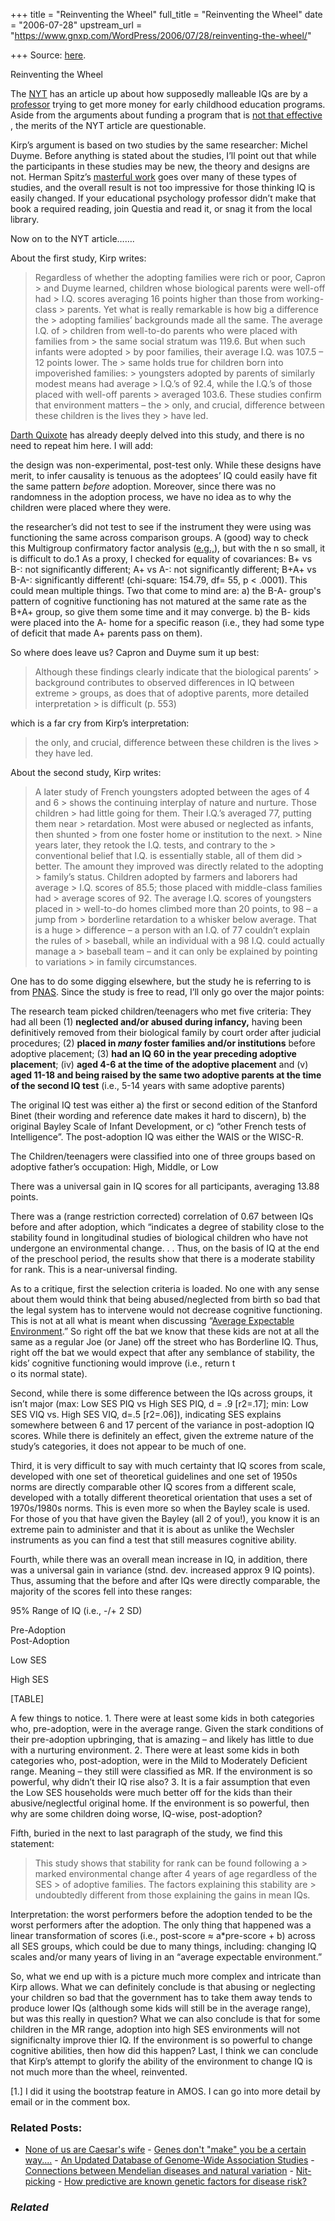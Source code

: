 +++
title = "Reinventing the Wheel"
full_title = "Reinventing the Wheel"
date = "2006-07-28"
upstream_url = "https://www.gnxp.com/WordPress/2006/07/28/reinventing-the-wheel/"

+++
Source: [here](https://www.gnxp.com/WordPress/2006/07/28/reinventing-the-wheel/).

Reinventing the Wheel

The [NYT](http://scienceblogs.com/cortex/2006/07/adoption_and_iq.php) has an article up about how supposedly malleable IQs are by a [professor](http://gspp.berkeley.edu/academics/faculty/kirp.html) trying to get more money for early childhood education programs. Aside from the arguments about funding a program that is [not that effective](https://scholar.google.com/url?sa=U&q=http://links.jstor.org/sici%3Fsici%3D0009-3920(199004)61%253A2%253C495%253AAHSESA%253E2.0.CO%253B2-G) , the merits of the NYT article are questionable.

Kirp’s argument is based on two studies by the same researcher: Michel Duyme. Before anything is stated about the studies, I’ll point out that while the participants in these studies may be new, the theory and designs are not. Herman Spitz’s [masterful work](http://www.questia.com/PM.qst?a=o&d=94628371) goes over many of these types of studies, and the overall result is not too impressive for those thinking IQ is easily changed. If your educational psychology professor didn’t make that book a required reading, join Questia and read it, or snag it from the local library.

Now on to the NYT article…….

About the first study, Kirp writes:

> Regardless of whether the adopting families were rich or poor, Capron > and Duyme learned, children whose biological parents were well-off had > I.Q. scores averaging 16 points higher than those from working-class > parents. Yet what is really remarkable is how big a difference the > adopting families’ backgrounds made all the same. The average I.Q. of > children from well-to-do parents who were placed with families from > the same social stratum was 119.6. But when such infants were adopted > by poor families, their average I.Q. was 107.5 – 12 points lower. The > same holds true for children born into impoverished families: > youngsters adopted by parents of similarly modest means had average > I.Q.’s of 92.4, while the I.Q.’s of those placed with well-off parents > averaged 103.6. These studies confirm that environment matters – the > only, and crucial, difference between these children is the lives they > have led.

[Darth Quixote](https://www.gnxp.com/blog/2006/06/french-cross-fostering-ado_115070325923398202.php) has already deeply delved into this study, and there is no need to repeat him here. I will add:

the design was non-experimental, post-test only. While these designs have merit, to infer causality is tenuous as the adoptees’ IQ could easily have fit the same pattern *before* adoption. Moreover, since there was no randomness in the adoption process, we have no idea as to why the children were placed where they were.

the researcher’s did not test to see if the instrument they were using was functioning the same across comparison groups. A (good) way to check this Multigroup confirmatory factor analysis ([e.g.,](http://users.fmg.uva.nl/cdolan/mbr1.pdf)), but with the n so small, it is difficult to do.1 As a proxy, I checked for equality of covariances: B+ vs B-: not significantly different; A+ vs A-: not significantly different; B+A+ vs B-A-: significantly different! (chi-square: 154.79, df= 55, p \< .0001). This could mean multiple things. Two that come to mind are: a) the B-A- group's pattern of cognitive functioning has not matured at the same rate as the B+A+ group, so give them some time and it may converge. b) the B- kids were placed into the A- home for a specific reason (i.e., they had some type of deficit that made A+ parents pass on them).

So where does leave us? Capron and Duyme sum it up best:

> Although these findings clearly indicate that the biological parents’ > background contributes to observed differences in IQ between extreme > groups, as does that of adoptive parents, more detailed interpretation > is difficult (p. 553)

which is a far cry from Kirp’s interpretation:

> the only, and crucial, difference between these children is the lives > they have led.

About the second study, Kirp writes:

> A later study of French youngsters adopted between the ages of 4 and 6 > shows the continuing interplay of nature and nurture. Those children > had little going for them. Their I.Q.’s averaged 77, putting them near > retardation. Most were abused or neglected as infants, then shunted > from one foster home or institution to the next. >
> Nine years later, they retook the I.Q. tests, and contrary to the > conventional belief that I.Q. is essentially stable, all of them did > better. The amount they improved was directly related to the adopting > family’s status. Children adopted by farmers and laborers had average > I.Q. scores of 85.5; those placed with middle-class families had > average scores of 92. The average I.Q. scores of youngsters placed in > well-to-do homes climbed more than 20 points, to 98 – a jump from > borderline retardation to a whisker below average. That is a huge > difference – a person with an I.Q. of 77 couldn’t explain the rules of > baseball, while an individual with a 98 I.Q. could actually manage a > baseball team – and it can only be explained by pointing to variations > in family circumstances.

One has to do some digging elsewhere, but the study he is referring to is from [PNAS](http://www.pnas.org/cgi/content/full/96/15/8790). Since the study is free to read, I’ll only go over the major points:

The research team picked children/teenagers who met five criteria: They had all been (1) **neglected and/or abused during infancy,** having been definitively removed from their biological family by court order after judicial procedures; (2) **placed in *many* foster families and/or institutions** before adoptive placement; (3) **had an IQ 60 in the year preceding adoptive placement**; (iv) **aged 4-6 at the time of the adoptive placement** and (v) **aged 11-18 and being raised by the same two adoptive parents at the time of the second IQ test** (i.e., 5-14 years with same adoptive parents)

The original IQ test was either a) the first or second edition of the Stanford Binet (their wording and reference date makes it hard to discern), b) the original Bayley Scale of Infant Development, or c) “other French tests of Intelligence”. The post-adoption IQ was either the WAIS or the WISC-R.

The Children/teenagers were classified into one of three groups based on adoptive father’s occupation: High, Middle, or Low

There was a universal gain in IQ scores for all participants, averaging 13.88 points.

There was a (range restriction corrected) correlation of 0.67 between IQs before and after adoption, which “indicates a degree of stability close to the stability found in longitudinal studies of biological children who have not undergone an environmental change. . . Thus, on the basis of IQ at the end of the preschool period, the results show that there is a moderate stability for rank. This is a near-universal finding.

As to a critique, first the selection criteria is loaded. No one with any sense about them would think that being abused/neglected from birth so bad that the legal system has to intervene would not decrease cognitive functioning. This is not at all what is meant when discussing “[Average Expectable Environment](https://scholar.google.com/url?sa=U&q=http://links.jstor.org/sici%3Fsici%3D0009-3920(199202)63%253A1%253C1%253ADTFT1D%253E2.0.CO%253B2-Y).” So right off the bat we know that these kids are not at all the same as a regular Joe (or Jane) off the street who has Borderline IQ. Thus, right off the bat we would expect that after any semblance of stability, the kids’ cognitive functioning would improve (i.e., return t  
o its normal state).

Second, while there is some difference between the IQs across groups, it isn’t major (max: Low SES PIQ vs High SES PIQ, d = .9 \[r2=.17\]; min: Low SES VIQ vs. High SES VIQ, d=.5 \[r2=.06\]), indicating SES explains somewhere between 6 and 17 percent of the variance in post-adoption IQ scores. While there is definitely an effect, given the extreme nature of the study’s categories, it does not appear to be much of one.

Third, it is very difficult to say with much certainty that IQ scores from scale, developed with one set of theoretical guidelines and one set of 1950s norms are directly comparable other IQ scores from a different scale, developed with a totally different theoretical orientation that uses a set of 1970s/1980s norms. This is even more so when the Bayley scale is used. For those of you that have given the Bayley (all 2 of you!), you know it is an extreme pain to administer and that it is about as unlike the Wechsler instruments as you can find a test that still measures cognitive ability.

Fourth, while there was an overall mean increase in IQ, in addition, there was a universal gain in variance (stnd. dev. increased approx 9 IQ points). Thus, assuming that the before and after IQs were directly comparable, the majority of the scores fell into these ranges:

95% Range of IQ (i.e., -/+ 2 SD)

Pre-Adoption  
Post-Adoption  

Low SES

High SES

[TABLE]

A few things to notice. 1. There were at least some kids in both categories who, pre-adoption, were in the average range. Given the stark conditions of their pre-adoption upbringing, that is amazing – and likely has little to due with a nurturing environment. 2. There were at least some kids in both categories who, post-adoption, were in the Mild to Moderately Deficient range. Meaning – they still were classified as MR. If the environment is so powerful, why didn’t their IQ rise also? 3. It is a fair assumption that even the Low SES households were much better off for the kids than their abusive/neglectful original home. If the environment is so powerful, then why are some children doing worse, IQ-wise, post-adoption?

Fifth, buried in the next to last paragraph of the study, we find this statement:

> This study shows that stability for rank can be found following a > marked environmental change after 4 years of age regardless of the SES > of adoptive families. The factors explaining this stability are > undoubtedly different from those explaining the gains in mean IQs.

Interpretation: the worst performers before the adoption tended to be the worst performers after the adoption. The only thing that happened was a linear transformation of scores (i.e., post-score ≈ a\*pre-score + b) across all SES groups, which could be due to many things, including: changing IQ scales and/or many years of living in an “average expectable environment.”

So, what we end up with is a picture much more complex and intricate than Kirp allows. What we can definitely conclude is that abusing or neglecting your children so bad that the government has to take them away tends to produce lower IQs (although some kids will still be in the average range), but was this really in question? What we can also conclude is that for some children in the MR range, adoption into high SES environments will not significnalty improve thier IQ. If the environment is so powerful to change cognitive abilities, then how did this happen? Last, I think we can conclude that Kirp’s attempt to glorify the ability of the environment to change IQ is not much more than the wheel, reinvented.

\[1.\] I did it using the bootstrap feature in AMOS. I can go into more detail by email or in the comment box.

### Related Posts:

- [None of us are Caesar's
  wife](https://www.gnxp.com/WordPress/2015/08/11/none-of-us-are-caesars-wife/) - [Genes don't "make" you be a certain
  way....](https://www.gnxp.com/WordPress/2006/03/27/genes-dont-make-you-be-a-certain-way/) - [An Updated Database of Genome-Wide Association
  Studies](https://www.gnxp.com/WordPress/2008/10/31/an-updated-database-of-genome-wide-association-studies/) - [Connections between Mendelian diseases and natural
  variation](https://www.gnxp.com/WordPress/2009/03/30/connections-between-mendelian-diseases-and-natural-variation/) - [Nit-picking](https://www.gnxp.com/WordPress/2007/03/03/nit-picking/) - [How predictive are known genetic factors for disease
  risk?](https://www.gnxp.com/WordPress/2008/11/19/how-predictive-are-known-genetic-factors-for-disease-risk/)

### *Related*

[](https://www.addtoany.com/add_to/facebook?linkurl=https%3A%2F%2Fwww.gnxp.com%2FWordPress%2F2006%2F07%2F28%2Freinventing-the-wheel%2F&linkname=Reinventing%20the%20Wheel "Facebook")[](https://www.addtoany.com/add_to/twitter?linkurl=https%3A%2F%2Fwww.gnxp.com%2FWordPress%2F2006%2F07%2F28%2Freinventing-the-wheel%2F&linkname=Reinventing%20the%20Wheel "Twitter")[](https://www.addtoany.com/add_to/email?linkurl=https%3A%2F%2Fwww.gnxp.com%2FWordPress%2F2006%2F07%2F28%2Freinventing-the-wheel%2F&linkname=Reinventing%20the%20Wheel "Email")[](https://www.addtoany.com/share)

